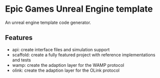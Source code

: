 # Epic Games Unreal Engine template

An unreal engine template code generator.

## Features

* api: create interface files and simulation support
* scaffold: create a fully featured project with reference implementations and tests
* wamp: create the adaption layer for the WAMP protocol
* olink: create the adaption layer for the OLink protocol
